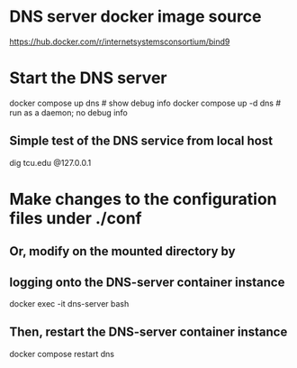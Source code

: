 # DNS server docker image source
https://hub.docker.com/r/internetsystemsconsortium/bind9


# Start the DNS server
docker compose up dns      # show debug info
docker compose up -d dns   # run as a daemon; no debug info


## Simple test of the DNS service from local host
dig tcu.edu @127.0.0.1


# Make changes to the configuration files under ./conf

## Or, modify on the mounted directory by
## logging onto the DNS-server container instance
docker exec -it dns-server bash
## Then, restart the DNS-server container instance
docker compose restart dns

